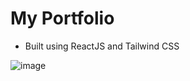 # My Portfolio

- Built using ReactJS and Tailwind CSS

![image](https://user-images.githubusercontent.com/32243289/235478920-21b9d4b2-4223-4add-b66a-d2c6e60a2b43.png)

